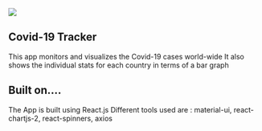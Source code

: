 <p>
      <img src="https://img.shields.io/badge/client--side-React.js-blue">
</p>

## Covid-19 Tracker

This app monitors and visualizes the Covid-19 cases world-wide
It also shows the individual stats for each country in terms of a bar graph

## Built on.... 
The App is built using React.js
Different tools used are : material-ui, react-chartjs-2, react-spinners, axios
